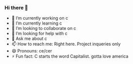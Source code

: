 ### Hi there 👋

- 🔭 I’m currently working on c
- 🌱 I’m currently learning c
- 👯 I’m looking to collaborate on c
- 🤔 I’m looking for help with c
- 💬 Ask me about c
- 📫 How to reach me: Right here. Project inqueries only
- 😄 Pronouns: ce/cer
- ⚡ Fun fact: C starts the word Capitalist. gotta love america
